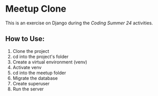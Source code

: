 # Meetup Clone

This is an exercise on Django during the *Coding Summer 24* activities. 

## How to Use:
1. Clone the project
1. cd into the project's folder
1. Create a virtual environment (venv)
1. Activate venv
1. cd into the meetup folder
1. Migrate the database
1. Create superuser
1. Run the server